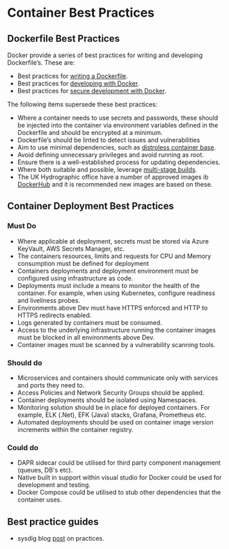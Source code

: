 # Container Best Practices

## Dockerfile Best Practices

Docker provide a series of best practices for writing and developing Dockerfile’s. These are:

* Best practices for [writing a Dockerfile](https://docs.docker.com/develop/develop-images/dockerfile_best-practices/).
* Best practices for [developing with Docker](https://docs.docker.com/develop/dev-best-practices/).
* Best practices for [secure development with Docker](https://docs.docker.com/develop/security-best-practices/).

The following items supersede these best practices:

* Where a container needs to use secrets and passwords, these should be injected into the container via environment variables defined in the Dockerfile and should be encrypted at a minimum.
* Dockerfile’s should be linted to detect issues and vulnerabilities
* Aim to use minimal dependencies, such as [distroless container base](https://github.com/GoogleContainerTools/distroless).
* Avoid defining unnecessary privileges and avoid running as root.
* Ensure there is a well-established process for updating dependencies.
* Where both suitable and possible, leverage [multi-stage builds](https://docs.docker.com/build/building/multi-stage).
* The UK Hydrographic office have a number of approved images ib [DockerHub](https://hub.docker.com/u/ukhydrographicoffice) and it is recommended new images are based on these.

## Container Deployment Best Practices

### Must Do

* Where applicable at deployment, secrets must be stored via Azure KeyVault, AWS Secrets Manager, etc.
* The containers resources, limits and requests for CPU and Memory consumption must be defined for deployment
* Containers deployments and deployment environment must be configured using infrastructure as code.
* Deployments must include a means to monitor the health of the container. For example, when using Kubernetes, configure readiness and liveliness probes.
* Environments above Dev must have HTTPS enforced and HTTP to HTTPS redirects enabled.
* Logs generated by containers must be consumed.
* Access to the underlying infrastructure running the container images must be blocked in all environments above Dev.
* Container images must be scanned by a vulnerability scanning tools.

### Should do

* Microservices and containers should communicate only with services and ports they need to.
* Access Policies and Network Security Groups should be applied.
* Container deployments should be isolated using Namespaces.
* Monitoring solution should be in place for deployed containers. For example, ELK (.Net), EFK (Java) stacks, Grafana, Prometheus etc.
* Automated deployments should be used on container image version increments within the container registry.

### Could do

* DAPR sidecar could be utilised for third party component management (queues, DB's etc).
* Native built in support within visual studio for Docker could be used for development and testing.
* Docker Compose could be utilised to stub other dependencies that the container uses.

## Best practice guides

* sysdig blog [post](<https://sysdig.com/blog/dockerfile-best-practices/>) on practices.
